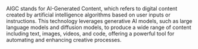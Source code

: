 AIGC stands for AI-Generated Content, which refers to digital content created by artificial intelligence algorithms based on user inputs or instructions. This technology leverages generative AI models, such as large language models and diffusion models, to produce a wide range of content including text, images, videos, and code, offering a powerful tool for automating and enhancing creative processes. 